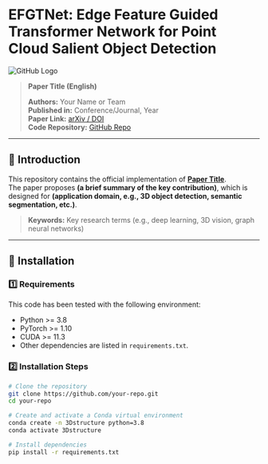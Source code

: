# EFGTNet: Edge Feature Guided Transformer Network for Point Cloud Salient Object Detection
![GitHub Logo](https://github.githubassets.com/images/modules/logos_page/GitHub-Mark.png)


> **Paper Title (English)**
>
> **Authors:** Your Name or Team  
> **Published in:** Conference/Journal, Year  
> **Paper Link:** [arXiv / DOI](https://arxiv.org/abs/xxxx.xxxx)  
> **Code Repository:** [GitHub Repo](https://github.com/your-repo)

---

## 📖 Introduction
This repository contains the official implementation of **[Paper Title](https://arxiv.org/abs/xxxx.xxxx)**.  
The paper proposes **(a brief summary of the key contribution)**, which is designed for **(application domain, e.g., 3D object detection, semantic segmentation, etc.)**.

> **Keywords:** Key research terms (e.g., deep learning, 3D vision, graph neural networks)

---

## 🚀 Installation
### 1️⃣ Requirements
This code has been tested with the following environment:
- Python >= 3.8
- PyTorch >= 1.10
- CUDA >= 11.3
- Other dependencies are listed in `requirements.txt`.

### 2️⃣ Installation Steps
```bash
# Clone the repository
git clone https://github.com/your-repo.git
cd your-repo

# Create and activate a Conda virtual environment
conda create -n 3Dstructure python=3.8
conda activate 3Dstructure

# Install dependencies
pip install -r requirements.txt

